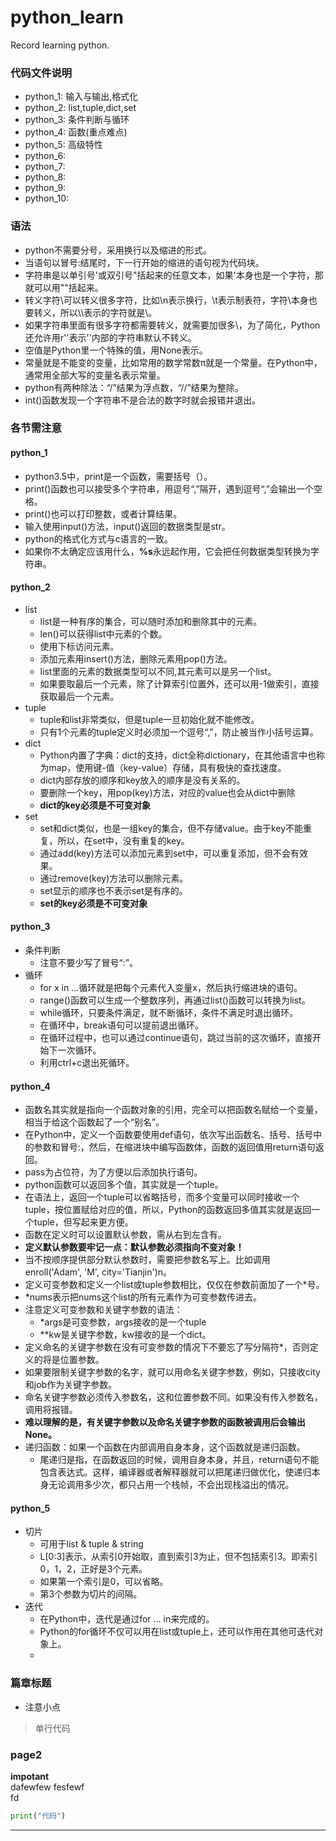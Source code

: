 # python_learn
Record learning python.

### 代码文件说明
+ python_1: 输入与输出,格式化
+ python_2: list,tuple,dict,set
+ python_3: 条件判断与循环
+ python_4: 函数(重点难点)
+ python_5: 高级特性
+ python_6: 
+ python_7: 
+ python_8: 
+ python_9: 
+ python_10: 

### 语法
+ python不需要分号，采用换行以及缩进的形式。
+ 当语句以冒号:结尾时，下一行开始的缩进的语句视为代码块。
+ 字符串是以单引号'或双引号"括起来的任意文本，如果'本身也是一个字符，那就可以用""括起来。
+ 转义字符\可以转义很多字符，比如\n表示换行，\t表示制表符，字符\本身也要转义，所以\\\表示的字符就是\。
+ 如果字符串里面有很多字符都需要转义，就需要加很多\，为了简化，Python还允许用r''表示''内部的字符串默认不转义。
+ 空值是Python里一个特殊的值，用None表示。
+ 常量就是不能变的变量，比如常用的数学常数π就是一个常量。在Python中，通常用全部大写的变量名表示常量。
+ python有两种除法：“/”结果为浮点数，“//”结果为整除。
+ int()函数发现一个字符串不是合法的数字时就会报错并退出。

### 各节需注意
#### python_1
+ python3.5中，print是一个函数，需要括号（）。
+ print()函数也可以接受多个字符串，用逗号“,”隔开，遇到逗号“,”会输出一个空格。
+ print()也可以打印整数，或者计算结果。
+ 输入使用input()方法，input()返回的数据类型是str。
+ python的格式化方式与c语言的一致。
+ 如果你不太确定应该用什么，**%s**永远起作用，它会把任何数据类型转换为字符串。

#### python_2
+ list
    + list是一种有序的集合，可以随时添加和删除其中的元素。
    + len()可以获得list中元素的个数。
    + 使用下标访问元素。
    + 添加元素用insert()方法，删除元素用pop()方法。
    + list里面的元素的数据类型可以不同,其元素可以是另一个list。
    + 如果要取最后一个元素，除了计算索引位置外，还可以用-1做索引，直接获取最后一个元素。
+ tuple
    + tuple和list非常类似，但是tuple一旦初始化就不能修改。
    + 只有1个元素的tuple定义时必须加一个逗号“,”，防止被当作小括号运算。
+ dict
    + Python内置了字典：dict的支持，dict全称dictionary，在其他语言中也称为map，使用键-值（key-value）存储，具有极快的查找速度。
    + dict内部存放的顺序和key放入的顺序是没有关系的。
    + 要删除一个key，用pop(key)方法，对应的value也会从dict中删除
    + **dict的key必须是不可变对象**
+ set
    + set和dict类似，也是一组key的集合，但不存储value。由于key不能重复，所以，在set中，没有重复的key。
    + 通过add(key)方法可以添加元素到set中，可以重复添加，但不会有效果。
    + 通过remove(key)方法可以删除元素。
    + set显示的顺序也不表示set是有序的。
    + **set的key必须是不可变对象**
#### python_3
+ 条件判断
    + 注意不要少写了冒号“:”。
+ 循环
    + for x in ...循环就是把每个元素代入变量x，然后执行缩进块的语句。
    + range()函数可以生成一个整数序列，再通过list()函数可以转换为list。
    + while循环，只要条件满足，就不断循环，条件不满足时退出循环。
    + 在循环中，break语句可以提前退出循环。
    + 在循环过程中，也可以通过continue语句，跳过当前的这次循环，直接开始下一次循环。
    + 利用ctrl+c退出死循环。
#### python_4
+ 函数名其实就是指向一个函数对象的引用，完全可以把函数名赋给一个变量，相当于给这个函数起了一个“别名”。
+ 在Python中，定义一个函数要使用def语句，依次写出函数名、括号、括号中的参数和冒号:，然后，在缩进块中编写函数体，函数的返回值用return语句返回。
+ pass为占位符，为了方便以后添加执行语句。
+ python函数可以返回多个值，其实就是一个tuple。
+ 在语法上，返回一个tuple可以省略括号，而多个变量可以同时接收一个tuple，按位置赋给对应的值，所以，Python的函数返回多值其实就是返回一个tuple，但写起来更方便。
+ 函数在定义时可以设置默认参数，需从右到左含有。
+ **定义默认参数要牢记一点：默认参数必须指向不变对象！**
+ 当不按顺序提供部分默认参数时，需要把参数名写上。比如调用enroll('Adam', 'M', city='Tianjin')n。
+ 定义可变参数和定义一个list或tuple参数相比，仅仅在参数前面加了一个*号。
+ *nums表示把nums这个list的所有元素作为可变参数传进去。
+ 注意定义可变参数和关键字参数的语法：
    + *args是可变参数，args接收的是一个tuple
    + **kw是关键字参数，kw接收的是一个dict。
+ 定义命名的关键字参数在没有可变参数的情况下不要忘了写分隔符*，否则定义的将是位置参数。
+ 如果要限制关键字参数的名字，就可以用命名关键字参数，例如，只接收city和job作为关键字参数。
+ 命名关键字参数必须传入参数名，这和位置参数不同。如果没有传入参数名，调用将报错。
+ **难以理解的是，有关键字参数以及命名关键字参数的函数被调用后会输出None。**
+ 递归函数：如果一个函数在内部调用自身本身，这个函数就是递归函数。
    + 尾递归是指，在函数返回的时候，调用自身本身，并且，return语句不能包含表达式。这样，编译器或者解释器就可以把尾递归做优化，使递归本身无论调用多少次，都只占用一个栈帧，不会出现栈溢出的情况。
#### python_5
+ 切片
    + 可用于list & tuple & string
    + L[0:3]表示，从索引0开始取，直到索引3为止，但不包括索引3。即索引0，1，2，正好是3个元素。
    + 如果第一个索引是0，可以省略。
    + 第3个参数为切片的间隔。
+ 迭代
    + 在Python中，迭代是通过for ... in来完成的。
    + Python的for循环不仅可以用在list或tuple上，还可以作用在其他可迭代对象上。
    + 



### 篇章标题
+ 注意小点
> 单行代码

### page2

**impotant**  
dafewfew
fesfewf  
fd

```python
print("代码")
```

***